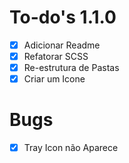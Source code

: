# To-do's 1.1.0
- [x] Adicionar Readme
- [x] Refatorar SCSS
- [x] Re-estrutura de Pastas
- [x] Criar um Icone

# Bugs
- [x] Tray Icon não Aparece